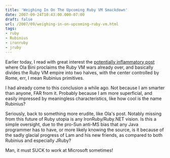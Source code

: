 ```yaml
---
title: 'Weighing In On The Upcoming Ruby VM Smackdown'
date: 2007-09-24T10:43:00.000-07:00
draft: false
url: /2007/09/weighing-in-on-upcoming-ruby-vm.html
tags: 
- ruby
- Rubinius
- ironruby
- jruby
---
```


Earlier today, I read with great interest the [potentially inflammatory post](http://ola-bini.blogspot.com/2007/09/rubinius-is-important.html) where Ola Bini proclaims the Ruby VM wars already over, and basically divides the Ruby VM empire into two halves, with the center controlled by Rome, err, I mean Rubinius primitives.  
  
I had already come to this conclusion a while ago. Not because I am smarter than anyone, FAR from it. Probably because I am more superficial, and easily impressed by meaningless characteristics, like how cool is the name Rubinius?  
  
Seriously, back to something more erudite, like Ola's post. Notably missing from this future of Ruby utopia is any IronRuby/Ruby.NET vision. Is this a simple oversight, due to the pro-Sun anti-MS bias that any Java programmer has to have, or more likely knowing the source, is it because of the sadly glacial progress of Lam and his new friends, as compared to both Rubinius and especially JRuby?  
  
Man, it must SUCK to work at Microsoft sometimes!